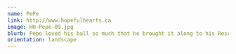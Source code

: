 ```yaml
---
name: PePe
link: http://www.hopefulhearts.ca
image: HH-Pepe-09.jpg
blurb: Pepe loved his ball so much that he brought it along to his Rescue Pawtrait and played with it the whole time!
orientation: landscape
---
```

